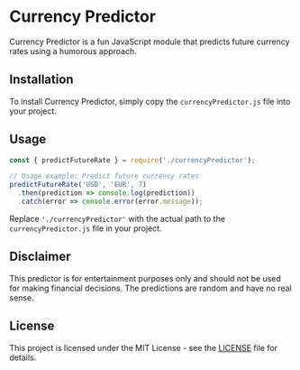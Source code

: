 # Currency Predictor

Currency Predictor is a fun JavaScript module that predicts future currency rates using a humorous approach.

## Installation

To install Currency Predictor, simply copy the `currencyPredictor.js` file into your project.

## Usage

```javascript
const { predictFutureRate } = require('./currencyPredictor');

// Usage example: Predict future currency rates
predictFutureRate('USD', 'EUR', 7)
  .then(prediction => console.log(prediction))
  .catch(error => console.error(error.message));
```

Replace `'./currencyPredictor'` with the actual path to the `currencyPredictor.js` file in your project.

## Disclaimer

This predictor is for entertainment purposes only and should not be used for making financial decisions. The predictions are random and have no real sense.

## License

This project is licensed under the MIT License - see the [LICENSE](LICENSE) file for details.
